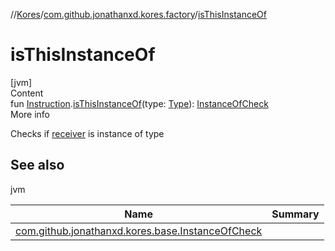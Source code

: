 //[Kores](../index.md)/[com.github.jonathanxd.kores.factory](index.md)/[isThisInstanceOf](is-this-instance-of.md)



# isThisInstanceOf  
[jvm]  
Content  
fun [Instruction](../com.github.jonathanxd.kores/-instruction/index.md).[isThisInstanceOf](is-this-instance-of.md)(type: [Type](https://docs.oracle.com/javase/8/docs/api/java/lang/reflect/Type.html)): [InstanceOfCheck](../com.github.jonathanxd.kores.base/-instance-of-check/index.md)  
More info  


Checks if [receiver](../com.github.jonathanxd.kores/-instruction/index.md) is instance of type



## See also  
  
jvm  
  
|  Name|  Summary| 
|---|---|
| <a name="com.github.jonathanxd.kores.factory//isThisInstanceOf/com.github.jonathanxd.kores.Instruction#java.lang.reflect.Type/PointingToDeclaration/"></a>[com.github.jonathanxd.kores.base.InstanceOfCheck](../com.github.jonathanxd.kores.base/-instance-of-check/index.md)| <a name="com.github.jonathanxd.kores.factory//isThisInstanceOf/com.github.jonathanxd.kores.Instruction#java.lang.reflect.Type/PointingToDeclaration/"></a>
  
  



